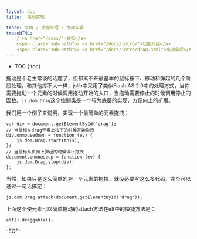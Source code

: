 ```yaml
---
layout: doc
title:  拖动实现

trace: 文档 / 功能介绍 / 拖动实现
traceHTML: 
    / <a href="/docs/">文档</a>
    <span class="sub-path">/ <a href="/docs/intro/">功能介绍</a>
    <span class="sub-path">/ <a href="/docs/intro/drag.html">拖动实现</a></span>
---
```


* TOC
{:toc}

拖动是个老生常谈的话题了，但都离不开最基本的鼠标按下、移动和弹起的几个阶段处理。和其他库不大一样，jslib中采用了类似Flash AS 2.0中的处理方式，当你需要拖动一个元素的时候调用拖动开始的入口，当拖动需要停止的时候调用停止的函数。`js.dom.Drag`这个控制类是一个较为底层的实现，方便向上的扩展。

我们用一个例子来说明，实现一个最简单的元素拖拽：

	var div = document.getElementById('drag');
	// 当鼠标在drag元素上按下的时候开始拖拽
	div.onmousedown = function (ev) {
		js.dom.Drag.start(this);
	};
	// 当鼠标从页面上弹起的时候停止拖拽
	document.onmouseup = function (ev) {
		js.dom.Drag.stop(div);
	};

当然，如果只是这么简单的对一个元素的拖拽，就没必要写这么多代码，完全可以通过一句话搞定：

	js.dom.Drag.attach(document.getElementById('drag'));

上面这个使元素可以简单拖动的attach方法在elf中的快捷方法是：

	elf().draggable();

-EOF-